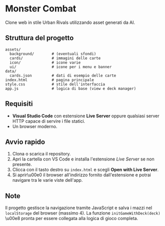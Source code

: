 # Monster Combat

Clone web in stile Urban Rivals utilizzando asset generati da AI.

## Struttura del progetto

```
assets/
  background/        # (eventuali sfondi)
  cards/             # immagini delle carte
  icon/              # icone varie
  ui/                # icone per i menu e banner
data/
  cards.json         # dati di esempio delle carte
index.html           # pagina principale
style.css            # stile dell'interfaccia
app.js               # logica di base (view e deck manager)
```

## Requisiti

- **Visual Studio Code** con estensione **Live Server** oppure qualsiasi server HTTP capace di servire i file statici.
- Un browser moderno.

## Avvio rapido

1. Clona o scarica il repository.
2. Apri la cartella con VS Code e installa l'estensione *Live Server* se non presente.
3. Clicca con il tasto destro su `index.html` e scegli **Open with Live Server**.
4. Si aprir\u00e0 il browser all'indirizzo fornito dall'estensione e potrai navigare tra le varie viste dell'app.

## Note

Il progetto gestisce la navigazione tramite JavaScript e salva i mazzi nel `localStorage` del browser (massimo 4). La funzione `initGameWithDeck(deck)` \u00e8 pronta per essere collegata alla logica di gioco completa.
